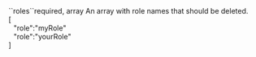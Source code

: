 <tr><td>``roles``</td><td>required, array</td>
<td>An array with role names that should be deleted.<br/>
<td> [
  <div style="padding-left:10px;">"role":"myRole"</div>
  <div style="padding-left:10px;">"role":"yourRole"</div>
  ]</td>
<td></td>
</tr>

 